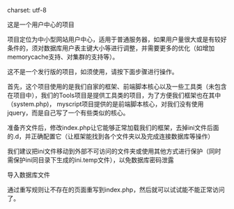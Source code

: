 charset: utf-8

这是一个用户中心的项目

项目定位为中小型网站用户中心，适用于普通服务器，如果用户量很大或是有较好条件的，须对数据库用户表主键大小等进行调整，并需要更多的优化（如增加memorycache支持、对集群的支持等）。

这不是一个发行版的项目，如须使用，请按下面步骤进行操作。

首先，这个项目使用的是我们自家的框架、前端脚本核心以及一些工具类（未包含在项目中），我们的Tools项目是提供工具类的项目，为了方便我们框架也在其中（system.php)， myscript项目提供的是前端脚本核心，对我们没有使用jquery，而是自己写了一个有些类似的核心。

准备齐文件后，修改index.php让它能够正常加载我们的框架，去掉ini文件后面的.d，并正确配置它（让框架能找到各个文件夹以及完成连接数据库等操作）

我们建议把ini文件移动到外部不可访问的文件夹或使用其他方式进行保护（同时需保护ini同目录下生成的ini.temp文件），以免数据库密码泄露

导入数据库文件

通过重写规则让不存在的页面重写到index.php，然后就可以试试能不能正常访问了。